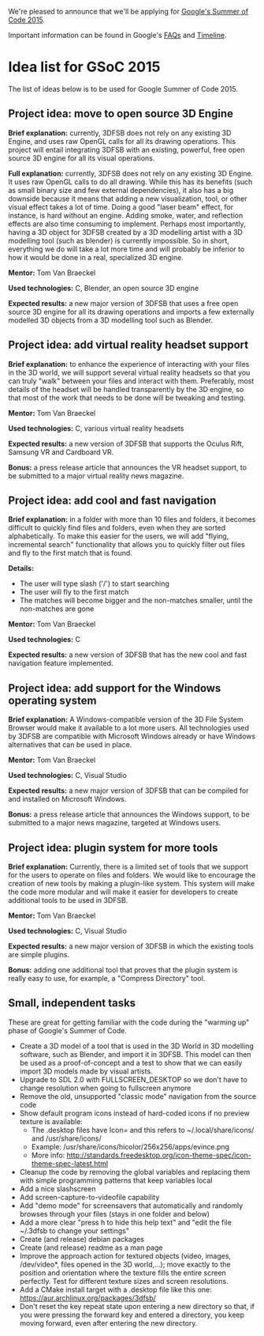 We're pleased to announce that we'll be applying for [Google's Summer of Code 2015](http://www.google-melange.com/gsoc/homepage/google/gsoc2015).

Important information can be found in Google's [FAQs](http://www.google-melange.com/gsoc/events/google/gsoc2015) and [Timeline](http://www.google-melange.com/gsoc/events/google/gsoc2015). 

Idea list for GSoC 2015
=======================
The list of ideas below is to be used for Google Summer of Code 2015.

Project idea: move to open source 3D Engine
--------------------------------------
**Brief explanation:** currently, 3DFSB does not rely on any existing 3D Engine, and uses raw OpenGL calls for all its drawing operations. This project will entail integrating 3DFSB with an existing, powerful, free open source 3D engine for all its visual operations.

**Full explanation:** currently, 3DFSB does not rely on any existing 3D Engine. It uses raw OpenGL calls to do all drawing. While this has its benefits (such as small binary size and few external dependencies), it also has a big downside because it means that adding a new visualization, tool, or other visual effect takes a lot of time. Doing a good "laser beam" effect, for instance, is hard without an engine. Adding smoke, water, and reflection effects are also time consuming to implement. Perhaps most importantly, having a 3D object for 3DFSB created by a 3D modelling artist with a 3D modelling tool (such as blender) is currently impossible. So in short, everything we do will take a lot more time and will probably be inferior to how it would be done in a real, specialized 3D engine.

**Mentor:** Tom Van Braeckel

**Used technologies:** C, Blender, an open source 3D engine

**Expected results:** a new major version of 3DFSB that uses a free open source 3D engine for all its drawing operations and imports a few externally modelled 3D objects from a 3D modelling tool such as Blender.


Project idea: add virtual reality headset support
--------------------------------------------
**Brief explanation:** to enhance the experience of interacting with your files in the 3D world, we will support several virtual reality headsets so that you can truly "walk" between your files and interact with them. Preferably, most details of the headset will be handled transparently by the 3D engine, so that most of the work that needs to be done will be tweaking and testing.

**Mentor:** Tom Van Braeckel

**Used technologies:** C, various virtual reality headsets

**Expected results:** a new version of 3DFSB that supports the Oculus Rift, Samsung VR and Cardboard VR.

**Bonus:** a press release article that announces the VR headset support, to be submitted to a major virtual reality news magazine.


Project idea: add cool and fast navigation
-------------------------------------
**Brief explanation:** in a folder with more than 10 files and folders, it becomes difficult to quickly find files and folders, even when they are sorted alphabetically. To make this easier for the users, we will add "flying, incremental search" functionality that allows you to quickly filter out files and fly to the first match that is found.

**Details:**
- The user will type slash ('/') to start searching
- The user will fly to the first match
- The matches will become bigger and the non-matches smaller, until the non-matches are gone

**Mentor:** Tom Van Braeckel

**Used technologies:** C

**Expected results:** a new version of 3DFSB that has the new cool and fast navigation feature implemented.

Project idea: add support for the Windows operating system
-----------------------------------------------------
**Brief explanation:** A Windows-compatible version of the 3D File System Browser would make it available to a lot more users. All technologies used by 3DFSB are compatible with Microsoft Windows already or have Windows alternatives that can be used in place.

**Mentor:** Tom Van Braeckel

**Used technologies:** C, Visual Studio

**Expected results:** a new major version of 3DFSB that can be compiled for and installed on Microsoft Windows.

**Bonus:** a press release article that announces the Windows support, to be submitted to a major news magazine, targeted at Windows users.

Project idea: plugin system for more tools
-------------------------------------
**Brief explanation:** Currently, there is a limited set of tools that we support for the users to operate on files and folders. We would like to encourage the creation of new tools by making a plugin-like system. This system will make the code more modular and will make it easier for developers to create additional tools to be used in 3DFSB.

**Mentor:** Tom Van Braeckel

**Used technologies:** C, Visual Studio

**Expected results:** a new major version of 3DFSB in which the existing tools are simple plugins.

**Bonus:** adding one additional tool that proves that the plugin system is really easy to use, for example, a "Compress Directory" tool.


Small, independent tasks
------------------------
These are great for getting familiar with the code during the "warming up" phase of Google's Summer of Code.

- Create a 3D model of a tool that is used in the 3D World in 3D modelling software, such as Blender, and import it in 3DFSB. This model can then be used as a proof-of-concept and a test to show that we can easily import 3D models made by visual artists.
- Upgrade to SDL 2.0 with FULLSCREEN_DESKTOP so we don't have to change resolution when going to fullscreen anymore
- Remove the old, unsupported "classic mode" navigation from the source code
- Show default program icons instead of hard-coded icons if no preview texture is available:
    - The .desktop files have Icon=<name> and this refers to ~/.local/share/icons/ and /usr/share/icons/
    - Example: /usr/share/icons/hicolor/256x256/apps/evince.png
    - More info: http://standards.freedesktop.org/icon-theme-spec/icon-theme-spec-latest.html
- Cleanup the code by removing the global variables and replacing them with simple programming patterns that keep variables local
- Add a nice slashscreen
- Add screen-capture-to-videofile capability
- Add "demo mode" for screensavers that automatically and randomly browses through your files (stays in one folder and below)
- Add a more clear "press h to hide this help text" and "edit the file ~/.3dfsb to change your settings"
- Create (and release) debian packages
- Create (and release) readme as a man page
- Improve the approach action for textured objects (video, images, /dev/video*, files opened in the 3D world,...); move exactly to the position and orientation where the texture fills the entire screen perfectly. Test for different texture sizes and screen resolutions.
- Add a CMake install target with a .desktop file like this one: https://aur.archlinux.org/packages/3dfsb/
- Don't reset the key repeat state upon entering a new directory so that, if you were pressing the forward key and entered a directory, you keep moving forward, even after entering the new directory.

